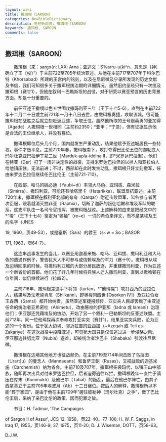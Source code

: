 ```yaml
---
layout: wiki
title: 撒珥根（SARGON）
categories: NewBibleDictionary
description: 圣经新词典: 撒珥根（SARGON）
keywords: 撒珥根, SARGON
comments: false
---
```


## 撒珥根（SARGON）

　　撒珥根（来：sargo{n; LXX: Arna；亚述文：S%arru-u{ki^n，意思是〔神〕确立了王〔权〕”）于主前722至705年统治亚述。从他在主前717至707年于科尔巴特（Khorsabad）所建的王宫内的铭刻，以及在尼尼微及宁录所发现的历史文献及书信，我们可知很多关于撒珥根统治期的详细情况。虽然旧约圣经只有一次提及撒珥根（赛廿1），但他在叙利－巴勒斯坦的战役，对于研究以赛亚预言的历史背景方面，却是十分重要的。

　　前任亚述王撒缦以色五世围攻撒玛利亚三年（王下十七5-6），直到在主前722年十二月二十日或主前721年一月十八日去世，由撒珥根奏捷，攻取该城。很可能撒珥根在战胜之后就立刻赶返亚述，争取王位。虽然他所取的王号跟英勇的亚加得（Agade）人撒珥根一世相同（主前约2350；*亚甲；*宁录），但有证据显示他是合法的王位继承人，并没有篡位。

　　撒珥根即位后头几个月，国内就发生严重动乱，结果他赋予亚述城居民一些特权，事件才告平息。主前720年春，撒珥根南下，攻打夺得巴比伦王位的迦勒底人玛尔杜克亚巴拉伊丁拿二世（Marduk-apla-iddina II，即*米罗达巴拉但）。他们在特亚（Der）打了一场非决定性的战役，支持米罗达巴拉但的以拦人和亚拉伯人给他镇压住，无法前进；不过，西部却在此时发生动乱，撒珥根只好立刻撤军，任由米罗达巴拉但继续任巴比伦王（主前721-710）。

　　在西部，哈马的姚必迪（Yaubi~di）率领大马色、亚珥拔、森米拉（Simirra）、撒玛利亚，可能还有哈塔里卡（Hatarikka），联盟反抗亚述。主前720年末，撒珥根在叙利亚北部的夸夸（Qarqar）附近击败盟军，叫各参与者再次臣服，跟着就消灭拉非亚（Raphia），切断了迦萨的叛徒哈嫩和埃及军队的联系，这支军队由一名司令官指挥，被撒珥根战败。上述解释的由来是把经文中的*“梭”（王下十七4）鉴定为“领袖”（re~e）一词的希伯来译文，而不是某埃及王的名字（JNES

19, 1960，页49-53），或是塞斯（Sais）的君王（s~w = So；BASOR

171, 1963，页64-7）。

　　这连串战事发生的当儿，以赛亚用迦基米施、哈马、亚珥拔、撒玛利亚和大马色的遭遇作例子，警告犹大人不可参与或信赖埃及的军力（赛十9）。撒珥根从埃及边境回来的时候，将撒玛利亚城的大部分居民放逐，并重建撒玛利亚，作为亚述一个新省份的首都。他们花了好几年时候将异族人迁入撒玛利亚，直到以撒哈顿在位年间，似仍继续进行（拉四2）。

　　主前716年，撒珥根差遣手下将领（turtan，*“他珥探”）攻打西乃的亚拉伯人，结果埃及法老施肯尼（Shilkanni，即奥梭冈四世 [Osorkon IV]）及亚拉伯女王森西（Samsi）都开始纳贡。虽然亚述军捷报频传，亚实突人民却罢黜了由亚述任命的统治者亚希密吐（Ahimetu），改由篡权的伊亚那（Iadna 或 Iamani）治理他们；伊亚那还凭藉埃及的协助，开始了另一个叙利－巴勒斯坦的反亚述联盟。主前712年，同一位他珥探再次奉命攻打亚实突（赛廿1），结果亚实突兵败，沦为亚述的一个省份。位于犹大边境、邻近拉吉的亚西加（~Azeqah 或 Tell es-Zakariye）在这次战役中投降亚述，可见犹大国只是仅仅逃过进一步侵略之险。伊亚那逃往努比亚（Nubia）避难，却被统治者沙巴卡（Shabaka）引渡往尼尼微。

　　撒珥根在边境其他地方也征战频仍，在主前719至714年间击败了乌拉图（Urart]u）的曼念人（Mannaeans）和鲁萨王朝（Rusas），又把战败的迦基米施（Carchemish）纳为省会。主前710及707年，撒珥根突袭玛代，以镇压山中部族，随即再次出兵对付米罗达巴拉但，后者迫得逃往以拦。撒珥根晚年一直忙于镇压在库末（Kummukh）及他巴尔（Tabal）的叛乱，最后在他巴尔阵亡，由其子西拿基立于主前705年埃波月（Ab）十二日继位。按后人的解释，撒珥根所以不能“葬于家园”，是由于他在主前709年“握住彼勒神（玛尔杜克）之手”，做了巴比伦王后，采纳了亲巴比伦的政策，因而犯罪之故。

　　书目：H. Tadmor, 'The Campaigns

of Sargon II of Assur', JCS 12, 1958，页22-40、77-100; H. W. F. Saggs, in Iraq 17, 1955，页146-9; 37, 1975，页11-20; D. J. Wiseman, DOTT，页58-63。

D.J.W.








